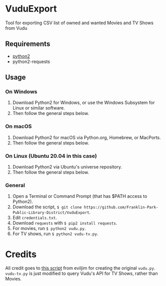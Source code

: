 # VuduExport
Tool for exporting CSV list of owned and wanted Movies and TV Shows from Vudu

## Requirements
- [python2](https://www.python.org/downloads/release/python-2718/)
- python2-requests

## Usage
### On Windows
1. Download Python2 for Windows, or use the Windows Subsystem for Linux or similar software.
2. Then follow the general steps below.

### On macOS
1. Download Python2 for macOS via Python.org, Homebrew, or MacPorts.
2. Then follow the general steps below.

### On Linux (Ubuntu 20.04 in this case)
1. Download Python2 via Ubuntu's universe repository.
3. Then follow the general steps below.

### General
1. Open a Terminal or Command Prompt (that has $PATH access to Python2).
2. Download the script, `$ git clone https://github.com/Franklin-Park-Public-Library-District/VuduExport`.
3. Edit `credentials.txt`.
4. Download `requests` with `$ pip2 install requests`.
5. For movies, run `$ python2 vudu.py`.
6. For TV shows, run `$ python2 vudu-tv.py`.

# Credits
All credit goes to [this script](https://gist.github.com/eviljim/9bb40c273d15d755a66c) from eviljim for creating the original `vudu.py`.
`vudu-tv.py` is just modified to query Vudu's API for TV Shows, rather than Movies.
